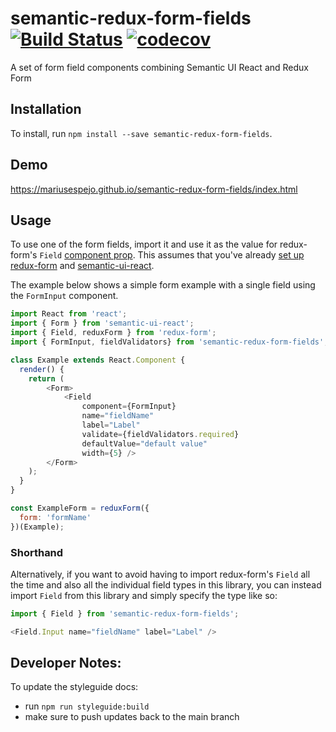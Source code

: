 # semantic-redux-form-fields [![Build Status](https://travis-ci.org/mariusespejo/semantic-redux-form-fields.svg?branch=master)](https://travis-ci.org/mariusespejo/semantic-redux-form-fields) [![codecov](https://codecov.io/gh/mariusespejo/semantic-redux-form-fields/branch/master/graph/badge.svg)](https://codecov.io/gh/mariusespejo/semantic-redux-form-fields)

A set of form field components combining Semantic UI React and Redux Form

## Installation
To install, run `npm install --save semantic-redux-form-fields`. 

## Demo
https://mariusespejo.github.io/semantic-redux-form-fields/index.html

## Usage
To use one of the form fields, import it and use it as the value for redux-form's `Field` [component prop](https://redux-form.com/7.0.4/docs/api/field.md/#-code-component-component-function-string-code-required-). This assumes that you've already [set up redux-form](https://redux-form.com/7.0.4/docs/gettingstarted.md/) and [semantic-ui-react](https://react.semantic-ui.com/usage).

The example below shows a simple form example with a single field using the `FormInput` component.

```javascript
import React from 'react';
import { Form } from 'semantic-ui-react';
import { Field, reduxForm } from 'redux-form';
import { FormInput, fieldValidators} from 'semantic-redux-form-fields';

class Example extends React.Component {
  render() {
    return (
        <Form>
            <Field
                component={FormInput}
                name="fieldName" 
                label="Label"
                validate={fieldValidators.required}
                defaultValue="default value"
                width={5} />
        </Form>
    );
  }
}

const ExampleForm = reduxForm({
  form: 'formName'
})(Example);


```
### Shorthand
Alternatively, if you want to avoid having to import redux-form's `Field` all the time and also all the individual field types in this library, 
you can instead import `Field` from this library and simply specify the type like so:

```javascript
import { Field } from 'semantic-redux-form-fields';

<Field.Input name="fieldName" label="Label" />
```


## Developer Notes:

To update the styleguide docs: 
- run `npm run styleguide:build`
- make sure to push updates back to the main branch
